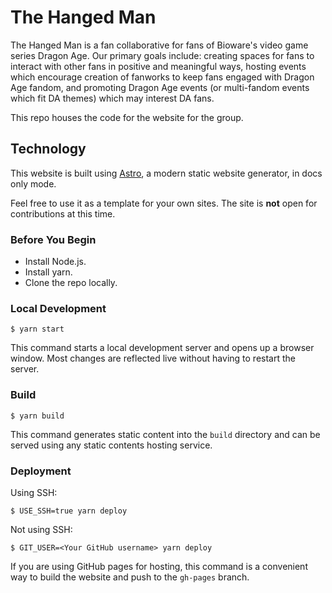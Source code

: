 # The Hanged Man

The Hanged Man is a fan collaborative for fans of Bioware's video game series
Dragon Age. Our primary goals include: creating spaces for fans to interact with
other fans in positive and meaningful ways, hosting events which encourage
creation of fanworks to keep fans engaged with Dragon Age fandom, and promoting
Dragon Age events (or multi-fandom events which fit DA themes) which may
interest DA fans.

This repo houses the code for the website for the group.

## Technology

This website is built using [Astro](https://astro.build/), a modern static
website generator, in docs only mode.

Feel free to use it as a template for your own sites. The site is **not** open
for contributions at this time.

### Before You Begin

- Install Node.js.
- Install yarn.
- Clone the repo locally.

### Local Development

```
$ yarn start
```

This command starts a local development server and opens up a browser window.
Most changes are reflected live without having to restart the server.

### Build

```
$ yarn build
```

This command generates static content into the `build` directory and can be
served using any static contents hosting service.

### Deployment

Using SSH:

```
$ USE_SSH=true yarn deploy
```

Not using SSH:

```
$ GIT_USER=<Your GitHub username> yarn deploy
```

If you are using GitHub pages for hosting, this command is a convenient way to
build the website and push to the `gh-pages` branch.
